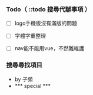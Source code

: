 ### Todo（ ::todo 搜尋代辦事項 ）
- [ ] logo手機版沒有滿版的問題
- [ ] 字體字重整理
- [ ] nav能不能用vue，不然難維護


### 搜尋尋找項目

*  by 子頻
*  *** special ***





